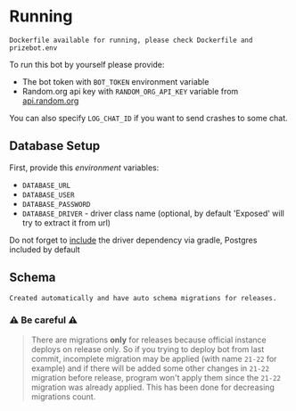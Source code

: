 # Running
    Dockerfile available for running, please check Dockerfile and prizebot.env

To run this bot by yourself please provide:
- The bot token with `BOT_TOKEN` environment variable
- Random.org api key with `RANDOM_ORG_API_KEY` variable from [api.random.org](https://api.random.org)

You can also specify `LOG_CHAT_ID` if you want to send crashes to some chat.

## Database Setup

First, provide this _environment_ variables:
- `DATABASE_URL`
- `DATABASE_USER`
- `DATABASE_PASSWORD`
- `DATABASE_DRIVER` - driver class name (optional, by default 'Exposed' will try to extract it from url)

Do not forget to [include](https://github.com/y9san9/prizebot/blob/dev/buildSrc/src/main/kotlin/Dependencies.kt#L9) the driver dependency via gradle, Postgres included by default

## Schema
    Created automatically and have auto schema migrations for releases.

### :warning: Be careful :warning: 
> There are migrations **only** for releases because official instance deploys on release only. So if you trying to deploy bot from last commit, incomplete migration may be applied (with name `21-22` for example) and if there will be added some other changes in `21-22` migration before release, program won't apply them since the `21-22` migration was already applied. This has been done for decreasing migrations count.
